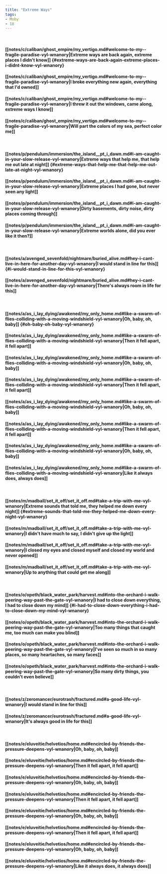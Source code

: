 ```yaml
---
title: "Extreme Ways"
tags:
- Moby
- 18
---
```

&nbsp;
#### [[notes/c/caliban/ghost_empire/my_vertigo.md#welcome-to-my--fragile-paradise-vyl-wnanory|Extreme ways are back again, extreme places I didn't know]] {#extreme-ways-are-back-again-extreme-places-i-didnt-know-vyl-wnanory}
#### [[notes/c/caliban/ghost_empire/my_vertigo.md#welcome-to-my--fragile-paradise-vyl-wnanory|I broke everything new again, everything that I'd owned]]
#### [[notes/c/caliban/ghost_empire/my_vertigo.md#welcome-to-my--fragile-paradise-vyl-wnanory|I threw it out the windows, came along, extreme ways I know]]
#### [[notes/c/caliban/ghost_empire/my_vertigo.md#welcome-to-my--fragile-paradise-vyl-wnanory|Will part the colors of my sea, perfect color me]]
&nbsp;
#### [[notes/p/pendulum/immersion/the_island__pt_i_dawn.md#i-am-caught-in-your-slow-release-vyl-wnanory|Extreme ways that help me, that help me out late at night]] {#extreme-ways-that-help-me-that-help-me-out-late-at-night-vyl-wnanory}
#### [[notes/p/pendulum/immersion/the_island__pt_i_dawn.md#i-am-caught-in-your-slow-release-vyl-wnanory|Extreme places I had gone, but never seen any light]]
#### [[notes/p/pendulum/immersion/the_island__pt_i_dawn.md#i-am-caught-in-your-slow-release-vyl-wnanory|Dirty basements, dirty noise, dirty places coming through]]
#### [[notes/p/pendulum/immersion/the_island__pt_i_dawn.md#i-am-caught-in-your-slow-release-vyl-wnanory|Extreme worlds alone, did you ever like it then?]]
&nbsp;
#### [[notes/a/avenged_sevenfold/nightmare/buried_alive.md#hey-i-cant-live-in-here-for-another-day-vyl-wnanory|I would stand in line for this]] {#i-would-stand-in-line-for-this-vyl-wnanory}
#### [[notes/a/avenged_sevenfold/nightmare/buried_alive.md#hey-i-cant-live-in-here-for-another-day-vyl-wnanory|There's always room in life for this]]
&nbsp;
#### [[notes/a/as_i_lay_dying/awakened/my_only_home.md#like-a-swarm-of-flies-colliding-with-a-moving-windshield-vyl-wnanory|Oh, baby, oh, baby]] {#oh-baby-oh-baby-vyl-wnanory}
#### [[notes/a/as_i_lay_dying/awakened/my_only_home.md#like-a-swarm-of-flies-colliding-with-a-moving-windshield-vyl-wnanory|Then it fell apart, it fell apart]]
#### [[notes/a/as_i_lay_dying/awakened/my_only_home.md#like-a-swarm-of-flies-colliding-with-a-moving-windshield-vyl-wnanory|Oh, baby, oh, baby]]
#### [[notes/a/as_i_lay_dying/awakened/my_only_home.md#like-a-swarm-of-flies-colliding-with-a-moving-windshield-vyl-wnanory|Then it fell apart, it fell apart]]
#### [[notes/a/as_i_lay_dying/awakened/my_only_home.md#like-a-swarm-of-flies-colliding-with-a-moving-windshield-vyl-wnanory|Oh, baby, oh, baby]]
#### [[notes/a/as_i_lay_dying/awakened/my_only_home.md#like-a-swarm-of-flies-colliding-with-a-moving-windshield-vyl-wnanory|Then it fell apart, it fell apart]]
#### [[notes/a/as_i_lay_dying/awakened/my_only_home.md#like-a-swarm-of-flies-colliding-with-a-moving-windshield-vyl-wnanory|Oh, baby, oh, baby]]
#### [[notes/a/as_i_lay_dying/awakened/my_only_home.md#like-a-swarm-of-flies-colliding-with-a-moving-windshield-vyl-wnanory|Like it always does, always does]]
&nbsp;
#### [[notes/m/madball/set_it_off/set_it_off.md#take-a-trip-with-me-vyl-wnanory|Extreme sounds that told me, they helped me down every night]] {#extreme-sounds-that-told-me-they-helped-me-down-every-night-vyl-wnanory}
#### [[notes/m/madball/set_it_off/set_it_off.md#take-a-trip-with-me-vyl-wnanory|I didn't have much to say, I didn't give up the light]]
#### [[notes/m/madball/set_it_off/set_it_off.md#take-a-trip-with-me-vyl-wnanory|I closed my eyes and closed myself and closed my world and never opened]]
#### [[notes/m/madball/set_it_off/set_it_off.md#take-a-trip-with-me-vyl-wnanory|Up to anything that could get me along]]
&nbsp;
#### [[notes/o/opeth/black_water_park/harvest.md#into-the-orchard-i-walk-peering-way-past-the-gate-vyl-wnanory|I had to close down everything, I had to close down my mind]] {#i-had-to-close-down-everything-i-had-to-close-down-my-mind-vyl-wnanory}
#### [[notes/o/opeth/black_water_park/harvest.md#into-the-orchard-i-walk-peering-way-past-the-gate-vyl-wnanory|Too many things that caught me, too much can make you blind]]
#### [[notes/o/opeth/black_water_park/harvest.md#into-the-orchard-i-walk-peering-way-past-the-gate-vyl-wnanory|I've seen so much in so many places, so many heartaches, so many faces]]
#### [[notes/o/opeth/black_water_park/harvest.md#into-the-orchard-i-walk-peering-way-past-the-gate-vyl-wnanory|So many dirty things, you couldn't even believe]]
&nbsp;
#### [[notes/z/zeromancer/eurotrash/fractured.md#a-good-life-vyl-wnanory|I would stand in line for this]]
#### [[notes/z/zeromancer/eurotrash/fractured.md#a-good-life-vyl-wnanory|It's always good in life for this]]
&nbsp;
#### [[notes/e/eluveitie/helvetios/home.md#encircled-by-friends-the-pressure-deepens-vyl-wnanory|Oh, baby, oh, baby]]
#### [[notes/e/eluveitie/helvetios/home.md#encircled-by-friends-the-pressure-deepens-vyl-wnanory|Then it fell apart, it fell apart]]
#### [[notes/e/eluveitie/helvetios/home.md#encircled-by-friends-the-pressure-deepens-vyl-wnanory|Oh, baby, oh, baby]]
#### [[notes/e/eluveitie/helvetios/home.md#encircled-by-friends-the-pressure-deepens-vyl-wnanory|Then it fell apart, it fell apart]]
#### [[notes/e/eluveitie/helvetios/home.md#encircled-by-friends-the-pressure-deepens-vyl-wnanory|Oh, baby, oh, baby]]
#### [[notes/e/eluveitie/helvetios/home.md#encircled-by-friends-the-pressure-deepens-vyl-wnanory|Then it fell apart, it fell apart]]
#### [[notes/e/eluveitie/helvetios/home.md#encircled-by-friends-the-pressure-deepens-vyl-wnanory|Oh, baby, oh, baby]]
#### [[notes/e/eluveitie/helvetios/home.md#encircled-by-friends-the-pressure-deepens-vyl-wnanory|Like it always does, it always does]]
